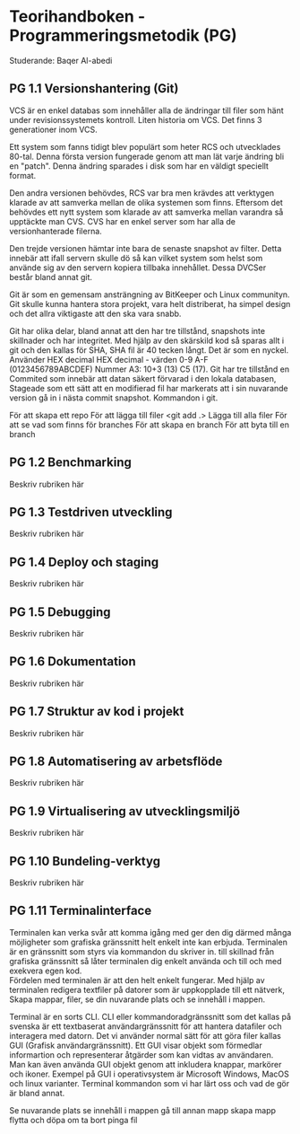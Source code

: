 # Teorihandboken - Programmeringsmetodik (PG)
Studerande: Baqer Al-abedi

## PG 1.1 Versionshantering (Git)
VCS är en enkel databas som innehåller alla de ändringar till filer som hänt under revisionssystemets kontroll. Liten historia om VCS. Det finns 3 generationer inom VCS. 

Ett system som fanns tidigt blev populärt som heter RCS och utvecklades 80-tal. Denna  första version fungerade genom att man lät varje ändring bli en "patch". Denna ändring sparades i disk som har en väldigt speciellt format.

Den andra versionen behövdes, RCS var bra men krävdes att verktygen klarade av att samverka mellan de olika systemen som finns. Eftersom det behövdes ett nytt system som klarade av att samverka mellan varandra så upptäckte man CVS. CVS har en enkel server som har alla de versionhanterade filerna. 

Den trejde versionen hämtar inte bara de senaste snapshot av filter. Detta innebär att ifall servern skulle dö så kan vilket system som helst som använde sig av den servern kopiera tillbaka innehållet. Dessa DVCSer består bland annat git. 

Git är som en gemensam ansträngning av BitKeeper och Linux communityn. Git skulle kunna hantera stora projekt, vara helt distriberat, ha simpel design och det allra viktigaste att den ska vara snabb. 

Git har olika delar, bland annat att den har tre tillstånd, snapshots inte skillnader och har integritet. Med hjälp av den skärskild kod så sparas allt i git och den kallas för SHA, SHA fil är 40 tecken långt. Det är som en nyckel. Använder HEX decimal HEX decimal - värden 0-9 A-F (0123456789ABCDEF) Nummer A3: 10+3 (13) C5 (17). Git har tre tillstånd en Commited som innebär att datan säkert förvarad i den lokala databasen, Stageade som ett sätt att en modifierad fil har markerats att i sin nuvarande version gå in i nästa commit snapshot. Kommandon i git.

<git init> För att skapa ett repo
<git add filename> För att lägga till filer
<git add .> Lägga till alla filer
<git branch> För att se vad som finns för branches
<git branch branchname> För att skapa en branch
<git switch branchname> För att byta till en branch


## PG 1.2 Benchmarking
Beskriv rubriken här

## PG 1.3 Testdriven utveckling
Beskriv rubriken här

## PG 1.4 Deploy och staging
Beskriv rubriken här

## PG 1.5 Debugging
Beskriv rubriken här

## PG 1.6 Dokumentation
Beskriv rubriken här

## PG 1.7 Struktur av kod i projekt
Beskriv rubriken här

## PG 1.8 Automatisering av arbetsflöde
Beskriv rubriken här

## PG 1.9 Virtualisering av utvecklingsmiljö
Beskriv rubriken här

## PG 1.10 Bundeling-verktyg
Beskriv rubriken här

## PG 1.11 Terminalinterface
Terminalen kan verka svår att komma igång med ger den dig därmed många möjligheter som grafiska gränssnitt helt enkelt inte kan erbjuda. Terminalen är en gränssnitt som styrs via kommandon du skriver in. till skillnad från grafiska gränssnitt så låter terminalen dig enkelt använda och till och med exekvera egen kod.  
Fördelen med terminalen är att den helt enkelt fungerar. Med hjälp av terminalen redigera textfiler på datorer som är uppkopplade till ett nätverk, Skapa mappar, filer, se din nuvarande plats och se innehåll i mappen. 

Terminal är en sorts CLI. CLI eller kommandoradgränssnitt som det kallas på svenska är ett textbaserat användargränssnitt för att hantera datafiler och interagera med datorn. Det vi använder normal sätt för att göra filer kallas GUI (Grafisk användargränssnitt). Ett GUI visar objekt som förmedlar informartion och representerar åtgärder som kan vidtas av användaren. Man kan även använda GUI objekt genom att inkludera knappar, markörer och ikoner. Exempel på GUI i operativsystem är Microsoft Windows, MacOS och linux varianter. 
Terminal kommandon som vi har lärt oss och vad de gör är bland annat.

<PWD> Se nuvarande plats
<ls> se innehåll i mappen
<cd> gå till annan mapp
<mkdir> skapa mapp
<mv> flytta och döpa om
<rm> ta bort
<touch> pinga fil



